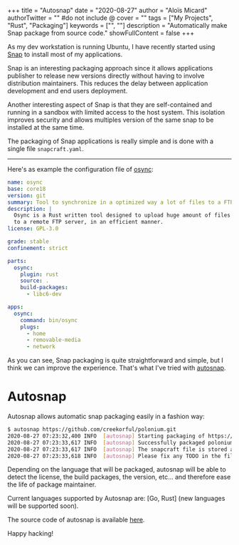 +++
title = "Autosnap"
date = "2020-08-27"
author = "Aloïs Micard"
authorTwitter = "" #do not include @
cover = ""
tags = ["My Projects", "Rust", "Packaging"]
keywords = ["", ""]
description = "Automatically make Snap package from source code."
showFullContent = false
+++

As my dev workstation is running Ubuntu, I have recently started using [Snap](https://snapcraft.io/)
to install most of my applications.

Snap is an interesting packaging approach since it allows applications publisher to release new versions
directly without having to involve distribution maintainers. This reduces the delay between application development
and end users deployment.

Another interesting aspect of Snap is that they are self-contained and running in a sandbox with limited access to the
host system. This isolation improves security and allows multiples version of the same snap to be installed at the
same time.

The packaging of Snap applications is really simple and is done with a single file `snapcraft.yaml`.

---

Here's as example the configuration file of [osync](https://github.com/creekorful/osync):

```yaml
name: osync
base: core18
version: git
summary: Tool to synchronize in a optimized way a lot of files to a FTP server.
description: |
  Osync is a Rust written tool designed to upload huge amount of files
  to a remote FTP server, in an efficient manner.
license: GPL-3.0

grade: stable
confinement: strict

parts:
  osync:
    plugin: rust
    source: .
    build-packages:
      - libc6-dev

apps:
  osync:
    command: bin/osync
    plugs:
      - home
      - removable-media
      - network
```

As you can see, Snap packaging is quite straightforward and simple, but I think we can improve the experience.
That's what I've tried with [autosnap](https://github.com/creekorful/autosnap).

# Autosnap

Autosnap allows automatic snap packaging easily in a fashion way:

```sh
$ autosnap https://github.com/creekorful/polonium.git
2020-08-27 07:23:32,400 INFO  [autosnap] Starting packaging of https://github.com/creekorful/polonium.git
2020-08-27 07:23:33,617 INFO  [autosnap] Successfully packaged polonium!
2020-08-27 07:23:33,617 INFO  [autosnap] The snapcraft file is stored at /home/creekorful/Documents/polonium/snapcraft.yaml
2020-08-27 07:23:33,618 INFO  [autosnap] Please fix any TODO in the file and run `cd /home/creekorful/Documents/polonium && snapcraft`
```

Depending on the language that will be packaged, autosnap will be able to detect the license,
the build packages, the version, etc... and therefore ease the life of package maintainer.

Current languages supported by Autosnap are: [Go, Rust] (new languages will be supported soon).

The source code of autosnap is available [here](https://github.com/creekorful/autosnap).

Happy hacking!
